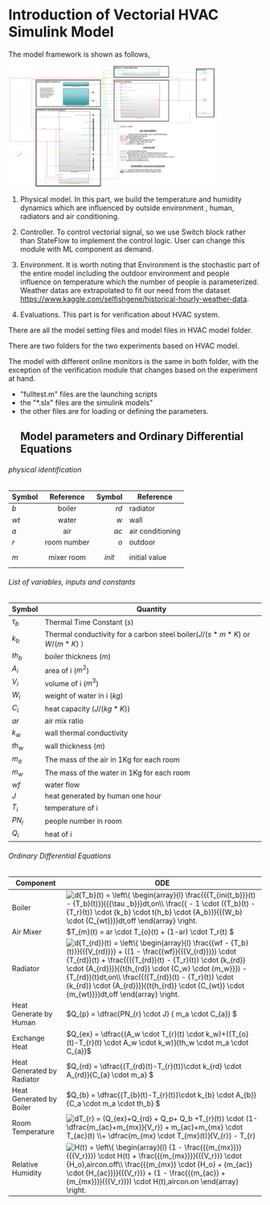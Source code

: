 # Introduction of Vectorial HVAC Simulink Model

The model framework is shown as follows, 

<img src=".\images\model.png" style="zoom:40%;" />

1. Physical model. In this part, we build the temperature and humidity dynamics which are influenced by outside environment , human, radiators and air conditioning. 

2. Controller. To control vectorial signal, so we use Switch block rather than StateFlow to implement the control logic. User can change this module with ML component as demand.

3. Environment. It is worth noting that Environment is the stochastic part of the entire model including the outdoor environment and people influence on temperature which the number of people is parameterized. Weather datas are    extrapolated to fit our need from the dataset https://www.kaggle.com/selfishgene/historical-hourly-weather-data.  
4. Evaluations. This part is for verification about HVAC system. 

There are all the model setting files and model files in HVAC model folder.

There are two folders for the two experiments based on HVAC model.

The model with different online monitors  is the same in both folder, with the exception of the verification module that changes based on the experiment at hand.

- "fulltest.m" files are the launching scripts
- the "*.slx" files are the simulink models"
- the other files are for loading or defining the parameters.
   ## Model parameters and Ordinary Differential Equations

###### physical identification

| Symbol |  Reference  |     Symbol | Reference        |
| ------ | :---------: | ---------: | ---------------- |
| $b$    |   boiler    |       $rd$ | radiator         |
| $wt$   |    water    |        $w$ | wall             |
| $a$    |     air     |       $ac$ | air conditioning |
| $r$    | room number |        $o$ | outdoor          |
| $m$    | mixer room  | $$ init $$ | initial value    |

###### List of variables, inputs and constants

| Symbol     | Quantity                                                     |
| ---------- | ------------------------------------------------------------ |
| $\tau_{b}$ | Thermal Time Constant ($s$)                                  |
| $k_{b}$    | Thermal conductivity for a carbon steel boiler($J/(s*m*K)$ or $W/(m*K)$ ） |
| $th_{b}$   | boiler thickness ($m$)                                       |
| $A_i$      | area of i ($m^2$)                                            |
| $V_i$      | volume of i ($m^3$)                                          |
| $W_i$      | weight of water in i ($kg$)                                  |
| $C_i$      | heat capacity ($J/(kg*K)$)                                   |
| $ar$       | air mix ratio                                                |
| $k_w$      | wall thermal conductivity                                    |
| $th_{w}$   | wall thickness ($m$)                                         |
| $m_a$      | The mass of the air in 1Kg for each room                     |
| $m_w$      | The mass of the water in 1Kg for each room                   |
| $wf$       | water flow                                                   |
| $J$        | heat generated by human one hour                             |
| $T_i$      | temperature of i                                             |
| $PN_i$     | people number in room                                        |
| $Q_i$      | heat of i                                                    |

###### Ordinary Differential Equations 

| Component                  | ODE                                                          |
| -------------------------- | ------------------------------------------------------------ |
| Boiler                     | <img src="https://latex.codecogs.com/gif.latex?d{T_b}(t)&space;=&space;\left\{&space;\begin{array}{l}&space;\frac{{{T_{ini{t_b}}}(t)&space;-&space;{T_b}(t)}}{{{\tau&space;_b}}}dt,on\\&space;\frac{{&space;-&space;1&space;\cdot&space;({T_b}(t)&space;-&space;{T_r}(t))&space;\cdot&space;{k_b}&space;\cdot&space;t{h_b}&space;\cdot&space;{A_b}}}{{{W_b}&space;\cdot&space;{C_{wt}}}}dt,off&space;\end{array}&space;\right." title="d{T_b}(t) = \left\{ \begin{array}{l} \frac{{{T_{ini{t_b}}}(t) - {T_b}(t)}}{{{\tau _b}}}dt,on\\ \frac{{ - 1 \cdot ({T_b}(t) - {T_r}(t)) \cdot {k_b} \cdot t{h_b} \cdot {A_b}}}{{{W_b} \cdot {C_{wt}}}}dt,off \end{array} \right." /> |
| Air Mixer                  | $T_{m}(t) = ar \cdot T_{o}(t) + (1-ar) \cdot T_r(t) $        |
| Radiator                   | <img src="https://latex.codecogs.com/gif.latex?d{T_{rd}}(t)&space;=&space;\left\{&space;\begin{array}{l}&space;\frac{{wf&space;-&space;{T_b}(t)}}{{{V_{rd}}}}&space;&plus;&space;((1&space;-&space;\frac{{wf}}{{{V_{rd}}}})&space;\cdot&space;{T_{rd}}(t)&space;&plus;&space;\frac{{({T_{rd}}(t)&space;-&space;{T_r}(t))&space;\cdot&space;{k_{rd}}&space;\cdot&space;{A_{rd}}}}{{t{h_{rd}}&space;\cdot&space;{C_w}&space;\cdot&space;{m_w}}})&space;-&space;{T_{rd}}(t)dt,on\\&space;\frac{{({T_{rd}}(t)&space;-&space;{T_r}(t))&space;\cdot&space;{k_{rd}}&space;\cdot&space;{A_{rd}}}}{{t{h_{rd}}&space;\cdot&space;{C_{wt}}&space;\cdot&space;{m_{wt}}}}dt,off&space;\end{array}&space;\right." title="d{T_{rd}}(t) = \left\{ \begin{array}{l} \frac{{wf - {T_b}(t)}}{{{V_{rd}}}} + ((1 - \frac{{wf}}{{{V_{rd}}}}) \cdot {T_{rd}}(t) + \frac{{({T_{rd}}(t) - {T_r}(t)) \cdot {k_{rd}} \cdot {A_{rd}}}}{{t{h_{rd}} \cdot {C_w} \cdot {m_w}}}) - {T_{rd}}(t)dt,on\\ \frac{{({T_{rd}}(t) - {T_r}(t)) \cdot {k_{rd}} \cdot {A_{rd}}}}{{t{h_{rd}} \cdot {C_{wt}} \cdot {m_{wt}}}}dt,off \end{array} \right." /> |
| Heat Generate by Human     |$Q_{p} = \dfrac{PN_{r} \cdot J} { m_a \cdot C_{a}} $  |
| Exchange Heat              | $Q_{ex} = \dfrac{(A_w \cdot T_{r}(t) \cdot k_w)+((T_{o}(t)-T_{r}(t) \cdot A_w \cdot k_w)}{th_w \cdot m_a \cdot C_{a}}$ |
| Heat Generated by Radiator | $Q_{rd} = \dfrac{(T_{rd}(t)-T_{r}(t))\cdot k_{rd} \cdot A_{rd}}{C_{a} \cdot m_a} $ |
| Heat Generated by Boiler   | $Q_{b} = \dfrac{(T_{b}(t)-T_{r}(t))\cdot k_{b} \cdot A_{b}}{C_a \cdot m_a \cdot th_b} $ |
| Room Temperature           | <img src="https://latex.codecogs.com/gif.latex?dT_{r}&space;=&space;(Q_{ex}&plus;Q_{rd}&space;&plus;&space;Q_p&plus;&space;Q_b&space;&plus;T_{r}(t))&space;\cdot&space;(1-\dfrac{m_{ac}&plus;m_{mx}}{V_r})&space;&plus;&space;m_{ac}&plus;m_{mx}&space;\cdot&space;T_{ac}(t)&space;\\&plus;&space;\dfrac{m_{mx}&space;\cdot&space;T_{mx}(t)}{V_{r}}&space;-&space;T_{r}" title="dT_{r} = (Q_{ex}+Q_{rd} + Q_p+ Q_b +T_{r}(t)) \cdot (1-\dfrac{m_{ac}+m_{mx}}{V_r}) + m_{ac}+m_{mx} \cdot T_{ac}(t) \\+ \dfrac{m_{mx} \cdot T_{mx}(t)}{V_{r}} - T_{r}" /> |
| Relative Humidity          | <img src="https://latex.codecogs.com/gif.latex?H(t)&space;=&space;\left\{&space;\begin{array}{l}&space;(1&space;-&space;\frac{{{m_{mx}}}}{{{V_r}}})&space;\cdot&space;H(t)&space;&plus;&space;\frac{{{m_{mx}}}}{{{V_r}}}&space;\cdot&space;{H_o},aircon.off\\&space;\frac{{{m_{mx}}&space;\cdot&space;{H_o}&space;&plus;&space;{m_{ac}}&space;\cdot&space;{H_{ac}}}}{{{V_r}}}&space;&plus;&space;(1&space;-&space;\frac{{{m_{ac}}&space;&plus;&space;{m_{mx}}}}{{{V_r}}})&space;\cdot&space;H(t),aircon.on&space;\end{array}&space;\right." title="H(t) = \left\{ \begin{array}{l} (1 - \frac{{{m_{mx}}}}{{{V_r}}}) \cdot H(t) + \frac{{{m_{mx}}}}{{{V_r}}} \cdot {H_o},aircon.off\\ \frac{{{m_{mx}} \cdot {H_o} + {m_{ac}} \cdot {H_{ac}}}}{{{V_r}}} + (1 - \frac{{{m_{ac}} + {m_{mx}}}}{{{V_r}}}) \cdot H(t),aircon.on \end{array} \right." /> |




